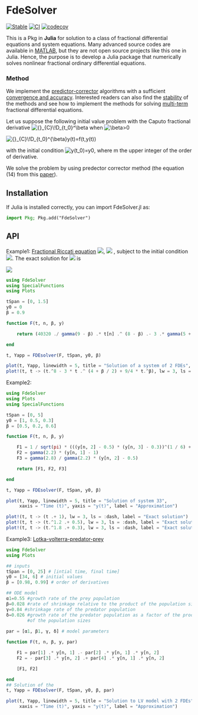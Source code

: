 # FdeSolver

[![Stable](https://img.shields.io/badge/docs-stable-blue.svg)](https://JuliaTurkuDataScience.github.io/FdeSolver.jl/stable)
[![CI](https://github.com/JuliaTurkuDataScience/FdeSolver.jl/actions/workflows/CI.yml/badge.svg?branch=main)](https://github.com/JuliaTurkuDataScience/FdeSolver.jl/actions/workflows/CI.yml)
[![codecov](https://codecov.io/gh/JuliaTurkuDataScience/FdeSolver.jl/branch/main/graph/badge.svg?token=SJ5F6RQ31P)](https://codecov.io/gh/JuliaTurkuDataScience/FdeSolver.jl)

This is a Pkg in **Julia** for solution to a class of fractional differential equations and system equations.
Many advanced source codes are available in [MATLAB](https://www.dm.uniba.it/members/garrappa/software), but they are not open source projects like this one in Julia. Hence, the purpose is to develop a Julia package that numerically solves nonlinear fractional ordinary differential equations.

### Method

We implement the [predictor-corrector](https://link.springer.com/article/10.1023/A:1016592219341) algorithms with a sufficient [convergence and accuracy](https://link.springer.com/article/10.1023/B:NUMA.0000027736.85078.be). Interested readers can also find the [stability](https://www.tandfonline.com/doi/full/10.1080/00207160802624331) of the methods and see how to implement the methods for solving [multi-term](https://link.springer.com/article/10.1007/s00607-003-0033-3) fractional differential equations.

Let us suppose the following initial value problem with the Caputo fractional derivative <img src="https://latex.codecogs.com/svg.image?{}_{C}\!D_{t_0}^\beta" title="{}_{C}\!D_{t_0}^\beta" /> when <img src="https://latex.codecogs.com/svg.image?\beta>0" title="\beta>0" />

<img src="https://latex.codecogs.com/svg.image?{}_{C}\!D_{t_0}^{\beta}y(t)=f(t,y(t))" title="{}_{C}\!D_{t_0}^{\beta}y(t)=f(t,y(t))" />

with the initial condition <img src="https://latex.codecogs.com/svg.image?y(t_0)=y_0,y^{(1)}(t_0)=y^{(1)}_0,...,y^{(m-1)}(t_0)=y^{(m-1)}_0" title="y(t_0)=y0" />, where m the upper integer of the order of derivative.

We solve the problem by using predector corrector method (the equation (14) from this [paper](https://www.mdpi.com/2227-7390/6/2/16#)).


## Installation
If Julia is installed correctly, you can import FdeSolver.jl as:

```julia
import Pkg; Pkg.add("FdeSolver")
```

## API

Example1:
[Fractional Riccati equation](https://www.sciencedirect.com/science/article/pii/S0898122111003245#s000055)
<img src="https://latex.codecogs.com/gif.latex?{}_{C}\!D_{t_0}^{\beta}y(t)=1+2y(t)-[y(t)]^2" />, <img src="https://latex.codecogs.com/gif.latex?0<\beta\leq1" /> ,
subject to the initial condition <img src="https://latex.codecogs.com/gif.latex?y(0)=0" />.
The exact solution for <img src="https://latex.codecogs.com/gif.latex?\beta=1" /> is

<img src="https://latex.codecogs.com/gif.latex?y(t)=1+\sqrt{2}tanh\left(\sqrt{2}t+\frac{1}{2}ln\Bigg(\frac{\sqrt{2}-1}{\sqrt{2}+1}\Bigg)\right)." />

```julia
using FdeSolver
using SpecialFunctions
using Plots

tSpan = [0, 1.5]
y0 = 0
β = 0.9

function F(t, n, β, y)

    return (40320 ./ gamma(9 - β) .* t[n] .^ (8 - β) .- 3 .* gamma(5 + β / 2) ./ gamma(5 - β / 2) .* t[n] .^ (4 - β / 2) .+ 9/4 * gamma(β + 1) .+ (3/2 .* t[n] .^ (β / 2) .- t[n] .^ 4) .^ 3 .- y[n] .^ (3/2))

end

t, Yapp = FDEsolver(F, tSpan, y0, β)

plot(t, Yapp, linewidth = 5, title = "Solution of a system of 2 FDEs", xaxis = "Time (t)", yaxis = "y(t)", label = "Approximation 1")
plot!(t, t -> (t.^8 - 3 * t .^ (4 + β / 2) + 9/4 * t.^β), lw = 3, ls = :dash, label = "Exact solution 1")
```


Example2: 
```julia
using FdeSolver
using Plots
using SpecialFunctions

tSpan = [0, 5]
y0 = [1, 0.5, 0.3]
β = [0.5, 0.2, 0.6]

function F(t, n, β, y)

    F1 = 1 / sqrt(pi) * (((y[n, 2] - 0.5) * (y[n, 3] - 0.3))^(1 / 6) + t[n]^(1 / 2))
    F2 = gamma(2.2) * (y[n, 1] - 1)
    F3 = gamma(2.8) / gamma(2.2) * (y[n, 2] - 0.5)

    return [F1, F2, F3]

end

t, Yapp = FDEsolver(F, tSpan, y0, β)

plot(t, Yapp, linewidth = 5, title = "Solution of system 33",
     xaxis = "Time (t)", yaxis = "y(t)", label = "Approximation")

plot!(t, t -> (t .+ 1), lw = 3, ls = :dash, label = "Exact solution")
plot!(t, t -> (t.^1.2 .+ 0.5), lw = 3, ls = :dash, label = "Exact solution")
plot!(t, t -> (t.^1.8 .+ 0.3), lw = 3, ls = :dash, label = "Exact solution")
```


Example3:
[Lotka-volterra-predator-prey](https://mc-stan.org/users/documentation/case-studies/lotka-volterra-predator-prey.html)
```julia
using FdeSolver
using Plots

## inputs
tSpan = [0, 25] # [intial time, final time]
y0 = [34, 6] # initial values
β = [0.98, 0.99] # order of derivatives

## ODE model
α1=0.55 #growth rate of the prey population
β=0.028 #rate of shrinkage relative to the product of the population sizes
γ=0.84 #shrinkage rate of the predator population
δ=0.026 #growth rate of the predator population as a factor of the product
        #of the population sizes
        
par = [α1, β1, γ, δ] # model parameters

function F(t, n, β, y, par)

    F1 = par[1] .* y[n, 1] .- par[2] .* y[n, 1] .* y[n, 2]
    F2 = - par[3] .* y[n, 2] .+ par[4] .* y[n, 1] .* y[n, 2]

    [F1, F2]

end
## Solution of the 
t, Yapp = FDEsolver(F, tSpan, y0, β, par)

plot(t, Yapp, linewidth = 5, title = "Solution to LV model with 2 FDEs",
     xaxis = "Time (t)", yaxis = "y(t)", label = "Approximation")

```

